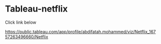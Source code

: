 # Tableau-netflix

Click link below 

https://public.tableau.com/app/profile/abdifatah.mohammed/viz/Netflix_16757263496660/Netflix
